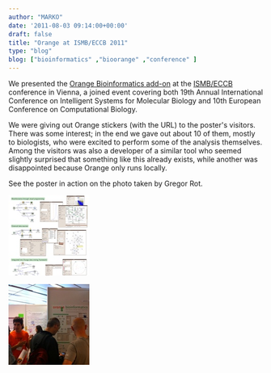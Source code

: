 ```yaml
---
author: "MARKO"
date: '2011-08-03 09:14:00+00:00'
draft: false
title: "Orange at ISMB/ECCB 2011"
type: "blog"
blog: ["bioinformatics" ,"bioorange" ,"conference" ]
---
```


We presented the [Orange Bioinformatics add-on](/bio/) at the [ISMB/ECCB](http://www.iscb.org/ismbeccb2011/) conference in Vienna, a joined event covering both 19th Annual International Conference on Intelligent Systems for Molecular Biology and 10th European Conference on Computational Biology.

We were giving out Orange stickers (with the URL) to the poster's visitors. There was some interest; in the end we gave out about 10 of them, mostly to biologists, who were excited to perform some of the analysis themselves. Among the visitors was also a developer of a similar tool who seemed slightly surprised that something like this already exists, while another was disappointed because Orange only runs locally.

See the poster in action on the photo taken by Gregor Rot.

![](orange-poster-pic.png__160x160_q95_crop.jpg)

![](slika_poster.jpg__160x160_q95_crop.jpg)

